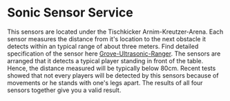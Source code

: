 # Sonic Sensor Service
This sensors are located under the Tischkicker Arnim-Kreutzer-Arena. Each sensor measures the distance from it's location to the next obstacle it detects within an typical range of about three meters. Find detailed specification of the sensor here [Grove-Ultrasonic-Ranger](http://wiki.seeed.cc/Grove-Ultrasonic_Ranger/#specification). The sensors are arranged that it detects a typical player standing in front of the table. Hence, the distance measured will be typically below 80cm. Recent tests showed that not every players will be detected by this sensors because of movements or he stands with one's legs apart. The results of all four sensors together give you a valid result.
